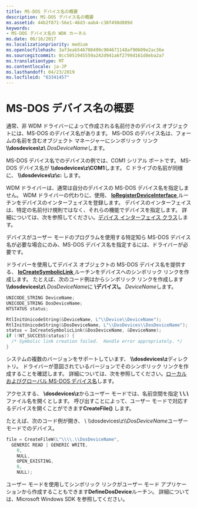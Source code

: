 ```yaml
---
title: MS-DOS デバイス名の概要
description: MS-DOS デバイス名の概要
ms.assetid: 44b2f871-56e1-46d3-aab4-c38f498d089d
keywords:
- MS-DOS デバイス名の WDK カーネル
ms.date: 06/16/2017
ms.localizationpriority: medium
ms.openlocfilehash: 3af3eab546708499c904671148af90609e2ac36e
ms.sourcegitcommit: 0cc5051945559a242d941a6f2799d161d8eba2a7
ms.translationtype: MT
ms.contentlocale: ja-JP
ms.lasthandoff: 04/23/2019
ms.locfileid: "63341457"
---
```

# <a name="introduction-to-ms-dos-device-names"></a>MS-DOS デバイス名の概要





通常、非 WDM ドライバーによって作成される名前付きのデバイス オブジェクトには、MS-DOS のデバイス名があります。 MS-DOS のデバイス名は、フォームの名前を含むオブジェクト マネージャーにシンボリック リンク **\\\dosdevices\z\\** <em>DosDeviceName</em>します。

MS-DOS デバイス名でのデバイスの例では、COM1 シリアル ポートです。 MS-DOS デバイス名が **\\\dosdevices\z\\COM1**します。 C ドライブの名前が同様に、  **\\\dosdevices\z\\c:** します。

WDM ドライバーは、通常は自分のデバイスの MS-DOS デバイス名を指定しません。 WDM ドライバーの代わりに、使用、 [ **IoRegisterDeviceInterface** ](https://msdn.microsoft.com/library/windows/hardware/ff549506)ルーチンをデバイスのインターフェイスを登録します。 デバイスのインターフェイスは、特定の名前付け規則ではなく、それらの機能でデバイスを指定します。 詳細については、次を参照してください。[デバイス インターフェイス クラス](https://msdn.microsoft.com/library/windows/hardware/ff541339)します。

デバイスがユーザー モードのプログラムを使用する特定知ら MS-DOS デバイス名が必要な場合にのみ、MS-DOS デバイス名を指定するには、ドライバーが必要です。

ドライバーを使用してデバイス オブジェクトの MS-DOS デバイス名を提供する、 [ **IoCreateSymbolicLink** ](https://msdn.microsoft.com/library/windows/hardware/ff549043)ルーチンをデバイスへのシンボリック リンクを作成します。 たとえば、次のコード例はからシンボリック リンクを作成します **\\\dosdevices\z\\** <em>DosDeviceName</em>に **\\デバイス\\。**  <em>DeviceName</em>します。

```cpp
UNICODE_STRING DeviceName;
UNICODE_STRING DosDeviceName;
NTSTATUS status;

RtlInitUnicodeString(&DeviceName, L"\\Device\\DeviceName");
RtlInitUnicodeString(&DosDeviceName, L"\\DosDevices\\DosDeviceName");
status = IoCreateSymbolicLink(&DosDeviceName, &DeviceName);
if (!NT_SUCCESS(status)) {
  /* Symbolic link creation failed.  Handle error appropriately. */
}
```

システムの複数のバージョンをサポートしています、  **\\\dosdevices\z**ディレクトリ。 ドライバーが意図されているバージョンでそのシンボリック リンクを作成することを確認します。 詳細については、次を参照してください。[ローカルおよびグローバル MS-DOS デバイス名](local-and-global-ms-dos-device-names.md)します。

アクセスする、 **\dosdevices\z**からユーザー モードでは、名前空間を指定 **\\ \\.\\** ファイル名を開くとします。 呼び出すことによって、ユーザー モードで対応するデバイスを開くことができます**CreateFile()** します。

たとえば、次のコード例が開き、 \\ \\\dosdevices\z\\\\*DosDeviceName*ユーザー モードでのデバイス。

```cpp
file = CreateFileW(L"\\\\.\\DosDeviceName",
  GENERIC READ | GENERIC WRITE,
    0,
    NULL,
    OPEN_EXISTING,
    0,
    NULL);
```

ユーザー モードを使用してシンボリック リンクがユーザー モード アプリケーションから作成することもできます**DefineDosDevice**ルーチン。 詳細については、Microsoft Windows SDK を参照してください。

 

 




